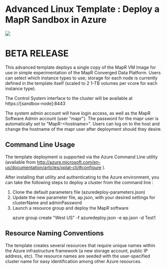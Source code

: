# Advanced Linux Template : Deploy a MapR Sandbox in Azure

<a href="https://azuredeploy.net/" target="_blank">
    <img src="http://azuredeploy.net/deploybutton.png"/>
</a>


<h1>
BETA RELEASE
</h1>

This advanced template deploys a single copy of the MapR VM Image
for use in simple experimentation of the MapR Converged Data Platform.
Users can select which instance types to use; storage for each node is 
currently defined in the template itself (scaled to 2 1-TB volumes 
per vcore for each instance type).

The Control System interface to the cluster will be available at
    https://[sandbox-node]:8443

The system admin account will have login access, as well as the 
MapR Software Admin account (user "mapr").   The password for the 
mapr user is automatically set to "MapR-\<hostname\>".
Users can log on to the host and change the hostname
of the mapr user after deployment should they desire.

<h2>
Command Line Usage
</h2>

The template deployment is supported via the Azure Command Line 
utility (available from 
http://azure.microsoft.com/en-us/documentation/articles/xplat-cli/#configure ).

After installing that utility and authenticating to the Azure
environment, you can take the following steps to deploy a cluster
from the command line :
<ol>
<li>
Clone the default parameters file (azuredeploy-parameters.json) 
</li>
<li>
Update the new parameter file, ap.json, with your desired settings
for clusterName and adminPassword
</li>
<li>
Launch a resource group and deploy the MapR software
<p>
azure group create <MyGroup> "West US" -f azuredeploy.json -e ap.json -d Test1
</p
</li>
</ol>

<h2>
Resource Naming Conventions
</h2>

The template creates several resources that require unique names within
the Azure infrastructure framework (a new storage account, public IP 
address, etc).   The resource names are seeded with the user-specified
cluster name for easy identification among other Azure resources.

